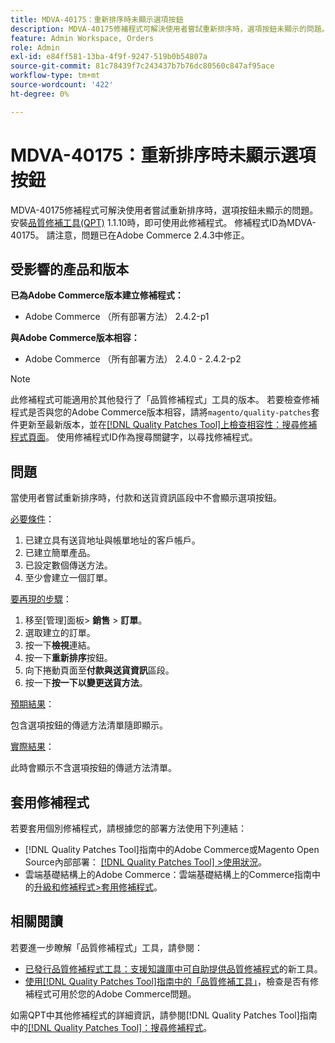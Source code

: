 ```yaml
---
title: MDVA-40175：重新排序時未顯示選項按鈕
description: MDVA-40175修補程式可解決使用者嘗試重新排序時，選項按鈕未顯示的問題。 安裝[Quality Patches Tool (QPT)](https://experienceleague.adobe.com/zh-hant/docs/commerce-knowledge-base/kb/announcements/commerce-announcements/magento-quality-patches-released-new-tool-to-self-serve-quality-patches) 1.1.10時，即可使用此修補程式。 修補程式ID為MDVA-40175。 請注意，問題已在Adobe Commerce 2.4.3中修正。
feature: Admin Workspace, Orders
role: Admin
exl-id: e84ff581-13ba-4f9f-9247-519b0b54807a
source-git-commit: 81c78439f7c243437b7b76dc80560c847af95ace
workflow-type: tm+mt
source-wordcount: '422'
ht-degree: 0%

---
```


# MDVA-40175：重新排序時未顯示選項按鈕

MDVA-40175修補程式可解決使用者嘗試重新排序時，選項按鈕未顯示的問題。 安裝[品質修補工具(QPT)](https://experienceleague.adobe.com/zh-hant/docs/commerce-knowledge-base/kb/announcements/commerce-announcements/magento-quality-patches-released-new-tool-to-self-serve-quality-patches) 1.1.10時，即可使用此修補程式。 修補程式ID為MDVA-40175。 請注意，問題已在Adobe Commerce 2.4.3中修正。

## 受影響的產品和版本

**已為Adobe Commerce版本建立修補程式：**

* Adobe Commerce （所有部署方法） 2.4.2-p1

**與Adobe Commerce版本相容：**

* Adobe Commerce （所有部署方法） 2.4.0 - 2.4.2-p2

>[!NOTE]
>
>此修補程式可能適用於其他發行了「品質修補程式」工具的版本。 若要檢查修補程式是否與您的Adobe Commerce版本相容，請將`magento/quality-patches`套件更新至最新版本，並在[[!DNL Quality Patches Tool]上檢查相容性：搜尋修補程式頁面](https://experienceleague.adobe.com/zh-hant/docs/commerce-knowledge-base/kb/announcements/commerce-announcements/magento-quality-patches-released-new-tool-to-self-serve-quality-patches)。 使用修補程式ID作為搜尋關鍵字，以尋找修補程式。

## 問題

當使用者嘗試重新排序時，付款和送貨資訊區段中不會顯示選項按鈕。

<u>必要條件</u>：

1. 已建立具有送貨地址與帳單地址的客戶帳戶。
1. 已建立簡單產品。
1. 已設定數個傳送方法。
1. 至少會建立一個訂單。

<u>要再現的步驟</u>：

1. 移至[管理]面板> **銷售** > **訂單**。
1. 選取建立的訂單。
1. 按一下&#x200B;**檢視**&#x200B;連結。
1. 按一下&#x200B;**重新排序**&#x200B;按鈕。
1. 向下捲動頁面至&#x200B;**付款與送貨資訊**&#x200B;區段。
1. 按一下&#x200B;**按一下以變更送貨方法**。

<u>預期結果</u>：

包含選項按鈕的傳遞方法清單隨即顯示。

<u>實際結果</u>：

此時會顯示不含選項按鈕的傳遞方法清單。

## 套用修補程式

若要套用個別修補程式，請根據您的部署方法使用下列連結：

* [!DNL Quality Patches Tool]指南中的Adobe Commerce或Magento Open Source內部部署： [[!DNL Quality Patches Tool] >使用狀況](/help/tools/quality-patches-tool/usage.md)。
* 雲端基礎結構上的Adobe Commerce：雲端基礎結構上的Commerce指南中的[升級和修補程式>套用修補程式](https://experienceleague.adobe.com/docs/commerce-cloud-service/user-guide/develop/upgrade/apply-patches.html?lang=zh-Hant)。

## 相關閱讀

若要進一步瞭解「品質修補程式」工具，請參閱：

* [已發行品質修補程式工具：支援知識庫中可自助提供品質修補程式](https://experienceleague.adobe.com/zh-hant/docs/commerce-knowledge-base/kb/announcements/commerce-announcements/magento-quality-patches-released-new-tool-to-self-serve-quality-patches)的新工具。
* [使用[!DNL Quality Patches Tool]指南中的「品質修補工具」](/help/tools/quality-patches-tool/patches-available-in-qpt/check-patch-for-magento-issue-with-magento-quality-patches.md)，檢查是否有修補程式可用於您的Adobe Commerce問題。

如需QPT中其他修補程式的詳細資訊，請參閱[!DNL Quality Patches Tool]指南中的[[!DNL Quality Patches Tool]：搜尋修補程式](https://experienceleague.adobe.com/tools/commerce-quality-patches/index.html?lang=zh-Hant)。
